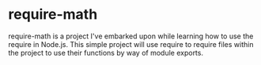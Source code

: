 # require-math
require-math is a project I've embarked upon while learning how to use the require in Node.js. This simple project will use require to require files within the project to use their functions by way of module exports.

